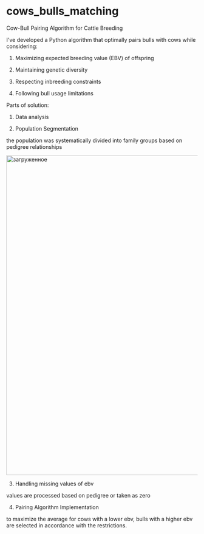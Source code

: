 # cows_bulls_matching

Cow-Bull Pairing Algorithm for Cattle Breeding

I've developed a Python algorithm that optimally pairs bulls with cows while considering:

  1. Maximizing expected breeding value (EBV) of offspring

  2. Maintaining genetic diversity

  3. Respecting inbreeding constraints

  4. Following bull usage limitations

Parts of solution:

  1. Data analysis
    
  2. Population Segmentation
     
  the population was systematically divided into family groups based on pedigree relationships
   
<img width="943" height="842" alt="загруженное" src="https://github.com/user-attachments/assets/d6f7fd64-eebb-4c9c-9034-3f90e2945a51" />

  3. Handling missing values of ebv
     
  values are processed based on pedigree or taken as zero

  4. Pairing Algorithm Implementation
     
  to maximize the average for cows with a lower ebv, bulls with a higher ebv are selected in accordance with the restrictions.
